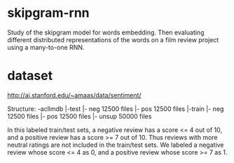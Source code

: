 # skipgram-rnn
Study of the skipgram model for words embedding. Then evaluating different distributed representations of the words on a film review project using a many-to-one RNN.

# dataset
http://ai.stanford.edu/~amaas/data/sentiment/

Structure:
  -acllmdb
    |-test
        |- neg 12500 files
        |- pos 12500 files
    |-train
        |- neg 12500 files
        |- pos 12500 files
        |- unsup 50000 files

 In this labeled train/test sets, a negative review has a score <= 4 out of 10, and a positive review has a score >= 7 out of 10. Thus reviews with more neutral ratings are not included in the train/test sets. We labeled a negative review whose score <= 4 as 0, and a positive review whose score >= 7 as 1.
